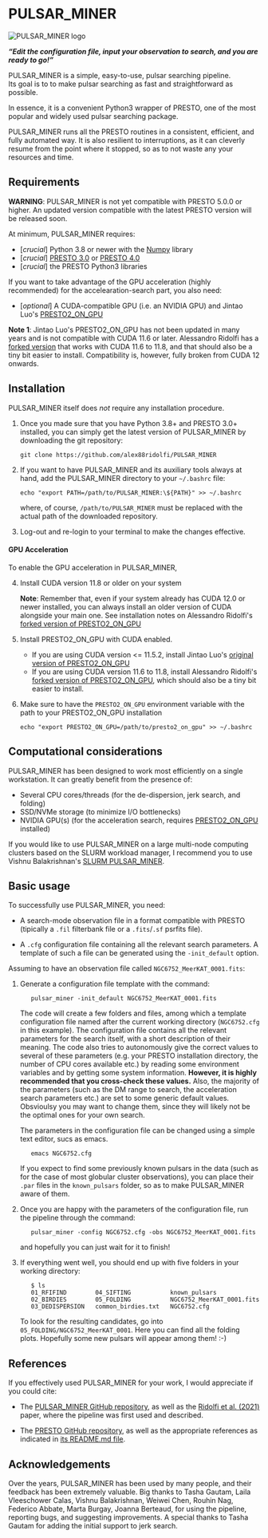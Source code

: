 # PULSAR_MINER

![PULSAR_MINER logo](http://alex88ridolfi.altervista.org/immagini/logo_pulsar_miner_small.png)
    
___“Edit the configuration file, input your observation to search, and you are ready to go!”___




PULSAR_MINER is a simple, easy-to-use, pulsar searching pipeline.\
Its goal is to to make pulsar searching as fast and straightforward as possible.

In essence, it is a convenient Python3 wrapper of PRESTO, one of the most popular and widely used pulsar searching package.

PULSAR_MINER runs all the PRESTO routines in a consistent, efficient, and fully automated way. It is also resilient to interruptions, as it can cleverly  resume from the point where it stopped, so as to not waste any your resources and time.

## Requirements

**WARNING**: PULSAR_MINER is not yet compatible with PRESTO 5.0.0 or higher. An updated version compatible with the latest PRESTO version will be released soon.

At minimum, PULSAR_MINER requires:
- [*crucial*] Python 3.8 or newer with the [Numpy](https://numpy.org/) library
- [*crucial*] [PRESTO 3.0](https://github.com/scottransom/presto/releases/tag/v3.0.1) or [PRESTO 4.0](https://github.com/scottransom/presto/releases/tag/v4.0)
- [*crucial*] the PRESTO Python3 libraries


 If you want to take advantage of the GPU acceleration (highly recommended) for the accelearation-search part, you also need:


- [*optional*] A CUDA-compatible GPU (i.e. an NVIDIA GPU) and Jintao Luo's [PRESTO2_ON_GPU](https://github.com/jintaoluo/presto2_on_gpu)

**Note 1**: Jintao Luo's PRESTO2_ON_GPU has not been updated in many years and is not compatible with CUDA 11.6 or later. Alessandro Ridolfi has a [forked version](https://github.com/alex88ridolfi/presto2_on_gpu) that works with CUDA 11.6 to 11.8, and that should also be a tiny bit easier to install. Compatibility is, however, fully broken from CUDA 12 onwards.




## Installation

PULSAR_MINER itself does *not* require any installation procedure. 

1) Once you made sure that you have Python 3.8+ and PRESTO 3.0+ installed, you can simply get the latest version of PULSAR_MINER by downloading the git repository: 

   `git clone https://github.com/alex88ridolfi/PULSAR_MINER`


2) If you want to have PULSAR_MINER and its auxiliary tools always at hand, add the PULSAR_MINER directory to your `~/.bashrc` file:

   `echo "export PATH=/path/to/PULSAR_MINER:\${PATH}" >> ~/.bashrc`

   where, of course, `/path/to/PULSAR_MINER` must be replaced with the actual path of the downloaded repository.

3) Log-out and re-login to your terminal to make the changes effective.

#### GPU Acceleration

To enable the GPU acceleration in PULSAR_MINER, 

4.  Install CUDA version 11.8 or older on your system

    **Note**: Remember that, even if your system already has CUDA 12.0 or newer installed, you can always install an older version of CUDA alongside your main one. See installation notes on Alessandro Ridolfi's [forked version of PRESTO2_ON_GPU](https://github.com/alex88ridolfi/presto2_on_gpu)


5.  Install PRESTO2_ON_GPU with CUDA enabled.

    - If you are using CUDA version <= 11.5.2,  install Jintao Luo's  [original version of PRESTO2_ON_GPU](https://github.com/jintaoluo/presto2_on_gpu) 
    - If you are using CUDA version 11.6 to 11.8, install Alessandro Ridolfi's [forked version of PRESTO2_ON_GPU](https://github.com/alex88ridolfi/presto2_on_gpu), which should also be a tiny bit easier to install.
    

6. Make sure to have the `PRESTO2_ON_GPU` environment variable with the path to your PRESTO2_ON_GPU installation
 
   `echo "export PRESTO2_ON_GPU=/path/to/presto2_on_gpu" >> ~/.bashrc `


## Computational considerations

PULSAR_MINER has been designed to work most efficiently on a single workstation. It can greatly benefit from the presence of:
 - Several CPU cores/threads (for the de-dispersion, jerk search, and folding)
 - SSD/NVMe storage (to minimize I/O bottlenecks)
 - NVIDIA GPU(s) (for the acceleration search, requires  [PRESTO2_ON_GPU](https://github.com/jintaoluo/presto2_on_gpu) installed)

If you would like to use PULSAR_MINER on a large multi-node computing clusters based on the SLURM workload manager, I recommend you to use Vishnu Balakrishnan's [SLURM PULSAR_MINER](https://github.com/vishnubk/SLURM_PULSARMINER).


## Basic usage

To successfully use PULSAR_MINER, you need:

- A search-mode observation file in a format compatible with PRESTO (tipically a `.fil` filterbank file or a `.fits`/`.sf` psrfits file).

- A `.cfg` configuration file containing all the relevant search parameters. A template of such a file can be generated using the `-init_default` option.



Assuming to have an observation file called `NGC6752_MeerKAT_0001.fits`:

1. Generate a configuration file template with the command:

   ```
      pulsar_miner -init_default NGC6752_MeerKAT_0001.fits
   ```

   The code will create a few folders and files, among which a template configuration file named after the current working directory (`NGC6752.cfg` in this example). The configuration file contains all the relevant parameters for the search itself, with a short description of their meaning. The code also tries to autonomously give the correct values to several of these parameters (e.g. your PRESTO installation directory, the number of CPU cores available etc.) by reading some environment variables and by getting some system information. __However, it is highly recommended that you cross-check these values.__
   Also, the majority of the parameters (such as the DM range to search, the acceleration search parameters etc.) are set to some generic default values. Obsvioulsy you may want to change them, since they will likely not be the optimal ones for your own search.

   The parameters in the configuration file can be changed using a simple text editor, sucs as emacs.
   ```
      emacs NGC6752.cfg
   ```
   
   If you expect to find some previously known pulsars in the data (such as for the case of most globular cluster observations), you can place their `.par` files in the `known_pulsars` folder, so as to make PULSAR_MINER aware of them.

2. Once you are happy with the parameters of the configuration file, run the pipeline through the command:
   ```
      pulsar_miner -config NGC6752.cfg -obs NGC6752_MeerKAT_0001.fits
   ```
   and hopefully you can just wait for it to finish!

3. If everything went well, you should end up with five folders in your working directory:
   ```
      $ ls
      01_RFIFIND        04_SIFTING           known_pulsars 
      02_BIRDIES        05_FOLDING           NGC6752_MeerKAT_0001.fits       
      03_DEDISPERSION   common_birdies.txt   NGC6752.cfg
   ```

   To look for the resulting candidates, go into `05_FOLDING/NGC6752_MeerKAT_0001`. Here you can find all the folding plots. Hopefully some new pulsars will appear among them! :-)



## References
If you effectively used PULSAR_MINER for your work, I would appreciate if you could cite:

 - The [PULSAR_MINER  GitHub repository](https://github.com/alex88ridolfi/PULSAR_MINER), as well as the [Ridolfi et al. (2021)](https://ui.adsabs.harvard.edu/abs/2021MNRAS.504.1407R/abstract) paper, where the pipeline was first used and described.

- The [PRESTO GitHub repository](https://github.com/scottransom/presto), as well as the appropriate references as indicated in [its README.md file](https://github.com/scottransom/presto/blob/master/README.md). 




## Acknowledgements
Over the years, PULSAR_MINER has been used by many people, and their feedback has been extremely valuable.
Big thanks to Tasha Gautam, Laila Vleeschower Calas, Vishnu Balakrishnan, Weiwei Chen, Rouhin Nag, Federico Abbate, Marta Burgay, Joanna Berteaud, for using the pipeline, reporting bugs, and suggesting improvements.
A special thanks to Tasha Gautam for adding the initial support to jerk search.



